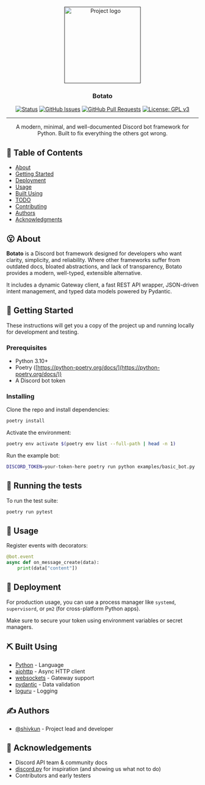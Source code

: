 <p align="center">
  <a href="" rel="noopener">
    <img width=200px height=200px src="https://i.imgur.com/J2NT0Vd.png" alt="Project logo">
  </a>
</p>

<h3 align="center">Botato</h3>

<div align="center">

[![Status](https://img.shields.io/badge/status-active-success.svg)]()
[![GitHub Issues](https://img.shields.io/github/issues/shivkun/botato.svg)](https://github.com/shivkun/botato/issues)
[![GitHub Pull Requests](https://img.shields.io/github/issues-pr/shivkun/botato.svg)](https://github.com/shivkun/botato/pulls)
[![License: GPL v3](https://img.shields.io/badge/License-GPLv3-blue.svg)](/LICENSE)

</div>

---

<p align="center"> A modern, minimal, and well-documented Discord bot framework for Python. Built to fix everything the others got wrong.
  <br>
</p>

## 📝 Table of Contents

* [About](#about)
* [Getting Started](#getting_started)
* [Deployment](#deployment)
* [Usage](#usage)
* [Built Using](#built_using)
* [TODO](../TODO.md)
* [Contributing](../CONTRIBUTING.md)
* [Authors](#authors)
* [Acknowledgments](#acknowledgement)

## 😮 About <a name = "about"></a>

**Botato** is a Discord bot framework designed for developers who want clarity, simplicity, and reliability.
Where other frameworks suffer from outdated docs, bloated abstractions, and lack of transparency, Botato provides a modern, well-typed, extensible alternative.

It includes a dynamic Gateway client, a fast REST API wrapper, JSON-driven intent management, and typed data models powered by Pydantic.

## 🏁 Getting Started <a name = "getting_started"></a>

These instructions will get you a copy of the project up and running locally for development and testing.

### Prerequisites

* Python 3.10+
* Poetry ([https://python-poetry.org/docs/](https://python-poetry.org/docs/))
* A Discord bot token

### Installing

Clone the repo and install dependencies:

```bash
poetry install
```

Activate the environment:

```bash
poetry env activate $(poetry env list --full-path | head -n 1)
```

Run the example bot:

```bash
DISCORD_TOKEN=your-token-here poetry run python examples/basic_bot.py
```

## 🔧 Running the tests <a name = "tests"></a>

To run the test suite:

```bash
poetry run pytest
```

## 🎈 Usage <a name="usage"></a>

Register events with decorators:

```python
@bot.event
async def on_message_create(data):
    print(data["content"])
```

## 🚀 Deployment <a name = "deployment"></a>

For production usage, you can use a process manager like `systemd`, `supervisord`, or `pm2` (for cross-platform Python apps).

Make sure to secure your token using environment variables or secret managers.

## ⛏️ Built Using <a name = "built_using"></a>

* [Python](https://python.org/) - Language
* [aiohttp](https://docs.aiohttp.org/) - Async HTTP client
* [websockets](https://websockets.readthedocs.io/) - Gateway support
* [pydantic](https://docs.pydantic.dev/) - Data validation
* [loguru](https://github.com/Delgan/loguru) - Logging

## ✍️ Authors <a name = "authors"></a>

* [@shivkun](https://github.com/shivkun) - Project lead and developer

## 🎉 Acknowledgements <a name = "acknowledgement"></a>

* Discord API team & community docs
* [discord.py](https://github.com/Rapptz/discord.py) for inspiration (and showing us what not to do)
* Contributors and early testers
